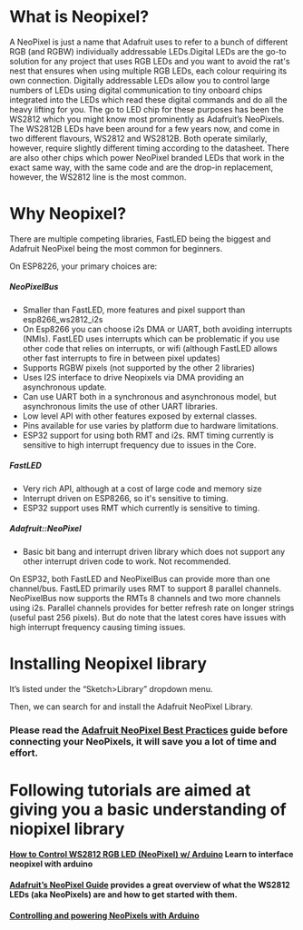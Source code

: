 # What is Neopixel?

A NeoPixel is just a name that Adafruit uses to refer to a bunch of different RGB (and RGBW) individually addressable LEDs.Digital LEDs are the go-to solution for any project that uses RGB LEDs and you want to avoid the rat's nest that ensures when using multiple RGB LEDs, each colour requiring its own connection. Digitally addressable LEDs allow you to control large numbers of LEDs using digital communication to tiny onboard chips integrated into the LEDs which read these digital commands and do all the heavy lifting for you. The go to LED chip for these purposes has been the WS2812 which you might know most prominently as Adafruit’s NeoPixels. The WS2812B LEDs have been around for a few years now, and come in two different flavours, WS2812 and WS2812B. Both operate similarly, however, require slightly different timing according to the datasheet. There are also other chips which power NeoPixel branded LEDs that work in the exact same way, with the same code and are the drop-in replacement, however, the WS2812 line is the most common.

# Why Neopixel?

There are multiple competing libraries, FastLED being the biggest and Adafruit NeoPixel being the most common for beginners.

On ESP8226, your primary choices are:

##### NeoPixelBus
* Smaller than FastLED, more features and pixel support than esp8266_ws2812_i2s
* On Esp8266 you can choose i2s DMA or UART, both avoiding interrupts (NMIs). FastLED uses interrupts which can be problematic if you use other code that relies on interrupts, or wifi (although FastLED allows other fast interrupts to fire in between pixel updates)
* Supports RGBW pixels (not supported by the other 2 libraries)
* Uses I2S interface to drive Neopixels via DMA providing an asynchronous update.
* Can use UART both in a synchronous and asynchronous model, but asynchronous limits the use of other UART libraries.
* Low level API with other features exposed by external classes.
* Pins available for use varies by platform due to hardware limitations.
* ESP32 support for using both RMT and i2s. RMT timing currently is sensitive to high interrupt frequency due to issues in the Core.

##### FastLED
* Very rich API, although at a cost of large code and memory size
* Interrupt driven on ESP8266, so it's sensitive to timing.
* ESP32 support uses RMT which currently is sensitive to timing.
##### Adafruit::NeoPixel
* Basic bit bang and interrupt driven library which does not support any other interrupt driven code to work. Not recommended.

On ESP32, both FastLED and NeoPixelBus can provide more than one channel/bus. FastLED primarily uses RMT to support 8 parallel channels. NeoPixelBus now supports the RMTs 8 channels and two more channels using i2s. Parallel channels provides for better refresh rate on longer strings (useful past 256 pixels). But do note that the latest cores have issues with high interrupt frequency causing timing issues.

# Installing Neopixel library

It’s listed under the “Sketch>Library” dropdown menu. 

Then, we can search for and install the Adafruit NeoPixel Library. 

### Please read the [Adafruit NeoPixel Best Practices](https://learn.adafruit.com/adafruit-neopixel-uberguide/best-practices) guide before connecting your NeoPixels, it will save you a lot of time and effort.

# Following tutorials are aimed at giving you a basic understanding of niopixel library

#### [How to Control WS2812 RGB LED (NeoPixel) w/ Arduino](https://electropeak.com/learn/control-ws2812-rgb-led-neopixel-w-arduino-tutorial/) Learn to interface neopixel with arduino

#### [Adafruit’s NeoPixel Guide](https://learn.adafruit.com/adafruit-neopixel-uberguide/the-magic-of-neopixels) provides a great overview of what the WS2812 LEDs (aka NeoPixels) are and how to get started with them.

#### [Controlling and powering NeoPixels with Arduino](https://www.arduinoplatform.com/arduino-visual-output/controlling-and-powering-neopixels-with-arduino/)


